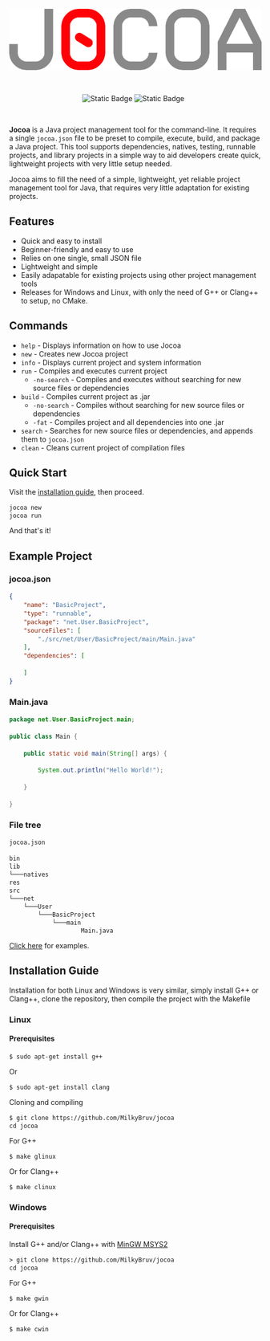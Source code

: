 <p align="center">
  <img src="https://github.com/MilkyBruv/jocoa/blob/main/res/jocoaTitle.png"/>
</p>

<br/>

<p align="center">
<img alt="Static Badge" src="https://img.shields.io/badge/version-0.2.1-blue">
<img alt="Static Badge" src="https://img.shields.io/badge/license-MIT-green">
<img alt="" src="https://img.shields.io/badge/Linux-FCC624?logo=linux&logoColor=black">
<img alt="" src="https://custom-icon-badges.demolab.com/badge/Windows-0078D6?logo=windows11&logoColor=white">

</p>

<br/>

**Jocoa** is a Java project management tool for the command-line. It requires a single `jocoa.json` file to be preset to compile, execute, build, and package a Java project. This tool supports dependencies, natives, testing, runnable projects, and library projects in a simple way to aid developers create quick, lightweight projects with very little setup needed.

Jocoa aims to fill the need of a simple, lightweight, yet reliable project management tool for Java, that requires very little adaptation for existing projects.

## Features

- Quick and easy to install
- Beginner-friendly and easy to use
- Relies on one single, small JSON file
- Lightweight and simple
- Easily adapatable for existing projects using other project management tools
- Releases for Windows and Linux, with only the need of G++ or Clang++ to setup, no CMake.

## Commands
- `help` - Displays information on how to use Jocoa
- `new` - Creates new Jocoa project
- `info` - Displays current project and system information
- `run` - Compiles and executes current project
    - `-no-search` - Compiles and executes without searching for new source files or dependencies
- `build` - Compiles current project as .jar
    - `-no-search` - Compiles without searching for new source files or dependencies
    - `-fat` - Compiles project and all dependencies into one .jar
- `search` - Searches for new source files or dependencies, and appends them to `jocoa.json`
- `clean` - Cleans current project of compilation files

## Quick Start

Visit the [installation guide](https://github.com/MilkyBruv/jocoa?tab=readme-ov-file#installation-guide), then proceed.

```
jocoa new
jocoa run
```

And that's it!

## Example Project

### jocoa.json

```json
{
	"name": "BasicProject",
	"type": "runnable",
	"package": "net.User.BasicProject",
	"sourceFiles": [
		"./src/net/User/BasicProject/main/Main.java"
	],
	"dependencies": [
		
	]
}
```

### Main.java

```java
package net.User.BasicProject.main;

public class Main {

	public static void main(String[] args) {

		System.out.println("Hello World!");

	}

}
```

### File tree

```
jocoa.json

bin
lib
└───natives
res
src
└───net
    └───User
        └───BasicProject
            └───main
                    Main.java
```

[Click here](https://github.com/MilkyBruv/jocoa/tree/main/examples) for examples.

## Installation Guide

Installation for both Linux and Windows is very similar, simply install G++ or Clang++, clone the repository, then compile the project with the Makefile

### Linux

#### Prerequisites
```
$ sudo apt-get install g++
```
Or
```
$ sudo apt-get install clang
```

Cloning and compiling
```
$ git clone https://github.com/MilkyBruv/jocoa
cd jocoa
```
For G++
```
$ make glinux
```
Or for Clang++
```
$ make clinux
```

### Windows

#### Prerequisites

Install G++ and/or Clang++ with [MinGW MSYS2](https://www.msys2.org/)

```
> git clone https://github.com/MilkyBruv/jocoa
cd jocoa
```
For G++
```
$ make gwin
```
Or for Clang++
```
$ make cwin
```
